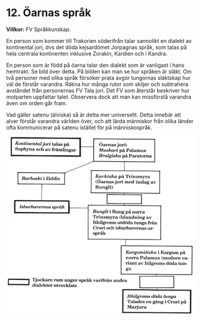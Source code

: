 <title>Öarnas språk - Trakorien</title>

# 12. Öarnas språk

**Villkor:** FV Språkkunskap.

En person som kommer till Trakorien söderifrån talar sannolikt en dialekt av kontinental jori, dvs det döda kejsardömet Jorpagnas språk, som talas på hela centrala kontinenten inklusive Zorakin, Kardien och i Kandra.

En person som är född på öarna talar den dialekt som är vanligast i hans hemtrakt. Se bild över detta. På bilden kan man se hur språken är släkt. Om två personer med olika språk försöker prata avgör tungornas släktskap hur väl de förstår varandra. Räkna hur många rutor som skiljer och subtrahera avståndet från personernas FV Tala jori. Det FV som återstår beskriver hur motparten uppfattar talet. Observera dock att man kan missförstå varandra även om orden går fram.

Vad gäller satenu (älviska) så är detta mer universellt. Detta innebär att alver förstår varandra världen över, och att lärda människor från olika länder ofta kommunicerar på satenu istället för på människospråk.

![](12.öarnas_språk.jpg)